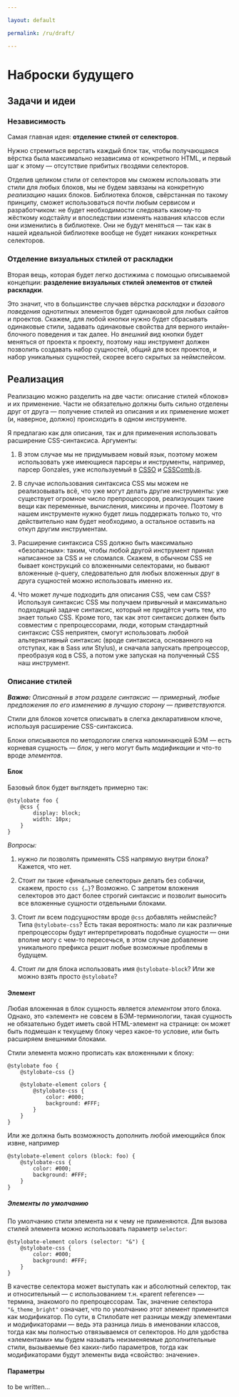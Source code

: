 ```yaml
---

layout: default

permalink: /ru/draft/

---
```


# Наброски будущего

## Задачи и идеи

### Независимость

Самая главная идея: **отделение стилей от селекторов**.

Нужно стремиться верстать каждый блок так, чтобы получающаяся вёрстка была максимально независима от конкретного HTML, и первый шаг к этому — отсутствие прибитых гвоздями селекторов.

Отделив целиком стили от селекторов мы сможем использовать эти стили для любых блоков, мы не будем завязаны на конкретную *реализацию* наших блоков. Библиотека блоков, свёрстанная по такому принципу, сможет использоваться почти любым сервисом и разработчиком: не будет необходимости следовать какому-то жёсткому кодстайлу и впоследствии изменять названия классов если они изменились в библиотеке. Они не будут меняться — так как в нашей идеальной библиотеке вообще не будет никаких конкретных селекторов.

### Отделение визуальных стилей от раскладки

Вторая вещь, которая будет легко достижима с помощью описываемой концепции: **разделение визуальных стилей элементов от стилей раскладки**.

Это значит, что в большинстве случаев вёрстка *раскладки* и *базового поведения* однотипных элементов будет одинаковой для любых сайтов и проектов. Скажем, для любой кнопки нужно будет сбрасывать одинаковые стили, задавать одинаковые свойства для верного инлайн-блочного поведения и так далее. Но *внешний вид* кнопки будет меняться от проекта к проекту, поэтому наш инструмент должен позволить создавать набор сущностей, общий для всех проектов, и набор уникальных сущностей, скорее всего скрытых за неймспейсом.

## Реализация

Реализацию можно разделить на две части: описание стилей «блоков» и их применение. Части не обязательно должны быть сильно отделены друг от друга — получение стилей из описания и их применение может (и, наверное, должно) происходить в одном инструменте.

Я предлагаю как для описания, так и для применения использовать расширение CSS-синтаксиса. Аргументы:

1. В этом случае мы не придумываем новый язык, поэтому можем использовать уже имеющиеся парсеры и инструменты, например, парсер Gonzales, уже используемый в [CSSO](gh:css/csso) и [CSSComb.js](gh:csscomb/csscomb.js).

2. В случае использования синтаксиса CSS мы можем не реализовывать всё, что уже могут делать другие инструменты: уже существует огромное число препроцессоров, реализующих такие вещи как переменные, вычисления, миксины и прочее. Поэтому в нашем инструменте нужно будет лишь поддержать только то, что действительно нам будет необходимо, а остальное оставить на откуп другим инструментам.

3. Расширение синтаксиса CSS должно быть максимально «безопасным»: таким, чтобы любой другой инструмент принял написанное за CSS и не сломался. Скажем, в обычном CSS не бывает конструкций со вложенными селекторами, но бывают вложенные `@`-query, следовательно для любых вложенных друг в друга сущностей можно использовать именно их.

4. Что может лучше подходить для описания CSS, чем сам CSS? Используя синтаксис CSS мы получаем привычный и максимально подходящий задаче синтаксис, который не придётся учить тем, кто знает только CSS. Кроме того, так как этот синтаксис должен быть совместим с препроцессорами, люди, которым стандартный синтаксис CSS неприятен, смогут использовать любой альтернативный синтаксис (вроде синтаксиса, основанного на отступах, как в Sass или Stylus), и сначала запускать препроцессор, преобразуя код в CSS, а потом уже запуская на полученный CSS наш инструмент.

### Описание стилей

*__Важно:__ Описанный в этом разделе синтаксис — примерный, любые предложения по его изменению в лучшую сторону — приветствуются.*

Стили для блоков хочется описывать в слегка декларативном ключе, используя расширение CSS-синтаксиса.

Блоки описываются по методологии слегка напоминающей БЭМ — есть корневая сущность — _блок_, у него могут быть _модификации_ и что-то вроде _элементов_.

#### Блок

Базовый блок будет выглядеть примерно так:

    @stylobate foo {
        @css {
            display: block;
            width: 10px;
        }
    }

*Вопросы:*

1. нужно ли позволять применять CSS напрямую внутри блока? Кажется, что нет.

2. Стоит ли такие «финальные селекторы» делать без собачки, скажем, просто `css {…}`? Возможно. С запретом вложения селекторов это даст более строгий синтаксис и позволит выносить все вложенные сущности отдельными блоками.

3. Стоит ли всем подсущностям вроде `@css` добавлять неймспейс? Типа `@stylobate-css`? Есть такая вероятность: мало ли как различные препроцессоры будут интерпретировать подобные сущности — они вполне могу с чем-то пересечься, в этом случае добавление уникального префикса решит любые возможные проблемы в будущем.

4. Стоит ли для блока использовать имя `@stylobate-block`?  Или же можно взять просто `@stylobate`?

#### Элемент

Любая вложенная в блок сущность является _элементом_ этого блока. Однако, это «элемент» не совсем в БЭМ-терминологии, такая сущность не обязательно будет иметь свой HTML-элемент на странице: он может быть подмешан к текущему блоку через какое-то условие, или быть расширяем внешними блоками.

Стили элемента можно прописать как вложенными к блоку:

    @stylobate foo {
        @stylobate-css {}

        @stylobate-element colors {
            @stylobate-css {
                color: #000;
                background: #FFF;
            }
        }
    }

Или же должна быть возможность дополнить любой имеющийся блок извне, например

    @stylobate-element colors (block: foo) {
        @stylobate-css {
            color: #000;
            background: #FFF;
        }
    }

##### Элементы по умолчанию

По умолчанию стили элемента ни к чему не применяются. Для вызова стилей элемента можно использовать параметр `selector`:

    @stylobate-element colors (selector: "&") {
        @stylobate-css {
            color: #000;
            background: #FFF;
        }
    }

 В качестве селектора может выступать как и абсолютный селектор, так и относительный — с использованием т.н. «parent reference» — термина, знакомого по препроцессорам. Так, значение селектора `"&_theme_bright"` означает, что по умолчанию этот элемент применится как модификатор. По сути, в Стилобате нет разницы между элементами и модификаторами — ведь эта разница лишь в именовании классов, тогда как мы полностью отвязываемся от селекторов. Но для удобства «элементами» мы будем называть неизменяемые дополнительные стили, вызываемые без каких-либо параметров, тогда как модификаторами будут элементы вида «свойство: значение».

#### Параметры

to be written…
